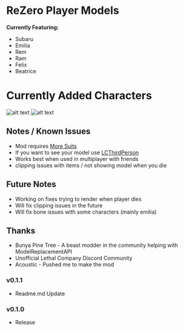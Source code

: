 # ReZero Player Models

**Currently Featuring:**
+ Subaru
+ Emilia
+ Rem
+ Ram
+ Felix
+ Beatrice

# Currently Added Characters
![alt text](https://imgur.com/8M1g2rs.png)
![alt text](https://i.imgur.com/LIoUwZh.png)

## Notes / Known Issues
+ Mod requires [More Suits](https://thunderstore.io/c/lethal-company/p/x753/More_Suits/)
+ If you want to see your model use [LCThirdPerson](https://thunderstore.io/c/lethal-company/p/xboxcontroller/LCThirdPerson/)
+ Works best when used in multiplayer with friends
+ clipping issues with items / not showing model when you die

## Future Notes
+ Working on fixes trying to render when player dies
+ Will fix clipping issues in the future
+ Will fix bone issues with some characters (mainly emilia)

## Thanks
+ Bunya Pine Tree - A beast modder in the community helping with ModelReplacementAPI
+ Unofficial Lethal Company Discord Community
+ Acoustic - Pushed me to make the mod

### v0.1.1

- Readme.md Update

### v0.1.0

- Release